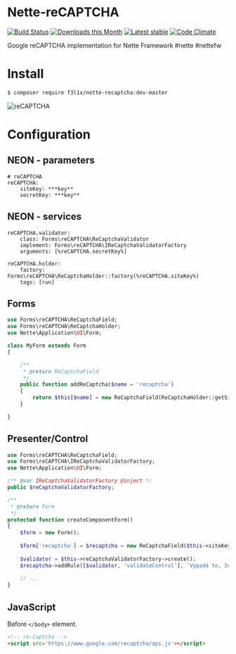 Nette-reCAPTCHA
===============

[![Build Status](https://travis-ci.org/f3l1x/Nette-reCAPTCHA.svg?branch=master)](https://travis-ci.org/f3l1x/Nette-reCAPTCHA)
[![Downloads this Month](https://img.shields.io/packagist/dm/f3l1x/nette-recaptcha.svg?style=flat)](https://packagist.org/packages/f3l1x/nette-recaptcha)
[![Latest stable](https://img.shields.io/packagist/v/f3l1x/nette-recaptcha.svg?style=flat)](https://packagist.org/packages/f3l1x/nette-recaptcha)
[![Code Climate](https://codeclimate.com/github/f3l1x/Nette-reCAPTCHA/badges/gpa.svg)](https://codeclimate.com/github/f3l1x/Nette-reCAPTCHA)

Google reCAPTCHA implementation for Nette Framework #nette #nettefw

# Install

```sh
$ composer require f3l1x/nette-recaptcha:dev-master
```

![reCAPTCHA](https://raw.githubusercontent.com/f3l1x/Nette-reCAPTCHA/master/recaptcha.png)

# Configuration

## NEON - parameters
```neon
# reCAPTCHA
reCAPTCHA:
    siteKey: ***key**
    secretKey: ***key**
```

## NEON - services
```neon
reCAPTCHA.validator:
    class: Forms\reCAPTCHA\ReCaptchaValidator
    implement: Forms\reCAPTCHA\IReCaptchaValidatorFactory
    arguments: [%reCAPTCHA.secretKey%]

reCAPTCHA.holder:
    factory: Forms\reCAPTCHA\ReCaptchaHolder::factory(%reCAPTCHA.siteKey%)
    tags: [run]
```

## Forms
```php
use Forms\reCAPTCHA\ReCaptchaField;
use Forms\reCAPTCHA\ReCaptchaHolder;
use Nette\Application\UI\Form;

class MyForm extends Form
{

    /**
     * @return ReCaptchaField
     */
    public function addReCaptcha($name = 'recaptcha')
    {
        return $this[$name] = new ReCaptchaField(ReCaptchaHolder::getSiteKey());
    }

}
```

## Presenter/Control
```php
use Forms\reCAPTCHA\ReCaptchaField;
use Forms\reCAPTCHA\IReCaptchaValidatorFactory;
use Nette\Application\UI\Form;

/** @var IReCaptchaValidatorFactory @inject */
public $reCaptchaValidatorFactory;

/**
 * @return Form
 */
protected function createComponentForm() 
{
    $form = new Form();
    
    $form['recaptcha'] = $recaptcha = new ReCaptchaField($this->siteKey); 
    
    $validator = $this->reCaptchaValidatorFactory->create();
    $recaptcha->addRule([$validator, 'validateControl'], 'Vypadá to, že nejste člověk.');
    
    // ...
}
```

## JavaScript

Before `</body>` element.

```html
<!-- re-Captcha -->
<script src='https://www.google.com/recaptcha/api.js'></script>
```

